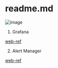 # readme.md

![image](https://user-images.githubusercontent.com/88568938/236438671-71ff8f40-aa3c-429f-ba9b-401bbecccd9c.png)


1. Grafana

[web-ref](https://linuxhint.com/install-configure-prometheus-alert-manager-ubuntu/)


2. Alert Manager

[web-ref](https://github.com/prometheus/alertmanager/blob/main/docs/configuration.md)
